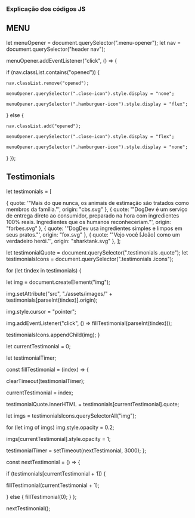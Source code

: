 ### Explicação dos códigos JS

## MENU

<!-- Selecionando os elementos que serão utilizados -->

let menuOpener = document.querySelector(".menu-opener");
let nav = document.querySelector("header nav");

 <!-- funcionamento do menu no celular -->
 <!-- Adicionando o evento de click para abrir e fechar o menu Hambúrguer -->

menuOpener.addEventListener("click", () => {

   <!-- se o nav tiver a classe opened, significa que o Menu tá aberto -->

if (nav.classList.contains("opened")) {

   <!-- então vou fechar quando clicar no hamburguer (ou no x) -->

    nav.classList.remove("opened");

   <!-- quando o nav não tiver a classe opened, removemos o "x" -->

    menuOpener.querySelector(".close-icon").style.display = "none";

   <!-- e o hamburguer aparecerá -->

    menuOpener.querySelector(".hamburguer-icon").style.display = "flex";

} else {

   <!-- se não tiver a classe opened -->
   <!-- ela será adicionada -->

    nav.classList.add("opened");

   <!-- Quando o menu estiver aberto, o "x" aparecerá -->

    menuOpener.querySelector(".close-icon").style.display = "flex";

   <!-- E o hamburguer desaparecerá -->

    menuOpener.querySelector(".hamburguer-icon").style.display = "none";

}
});

## Testimonials

<!--
Esse código terá 2 etapas
Etapa 1: montar a estrutura
Etapa 2: fazer a estrutura mudar sozinha
-->

<!-- Etapa 1: montar a estrutura -->
<!-- Preciso ter um array com a lista de frases, essas frases serão objetos -->

let testimonials = [

<!-- Dentro do objeto eu preciso da frase e da imagem (nome ou link), a frase fica no quote e a imagem fica no origin, lembre-se de que preciso de aspas simples, a aspa dupla é para ser enviado junto com o texto e aparecer na tela, afinal de contas é um depoimento. -->

{ quote: '"Mais do que nunca, os animais de estimação são tratados como membros da família."', origin: "cbs.svg" },
{ quote: '"DogDev é um serviço de entrega direto ao consumidor, preparado na hora com ingredientes 100% reais. Ingredientes que os humanos reconheceriam."', origin: "forbes.svg" },
{ quote: '"DogDev usa ingredientes simples e limpos em seus pratos."', origin: "fox.svg" },
{ quote: '"Vejo você [João] como um verdadeiro herói."', origin: "sharktank.svg" },
];

<!-- Pegando a área do HTML e armazenando em variáveis, ou seja, a área de quote e de ícones -->

let testimonialQuote = document.querySelector(".testimonials .quote");
let testimonialsIcons = document.querySelector(".testimonials .icons");

<!-- Esse loop será feito na lista de frases, em cada frase será criado o elemento e será adicionado nos ícones ("icons") e pegar o texto -->

for (let tindex in testimonials) {

<!-- vou criar uma tag img -->

let img = document.createElement("img");

<!-- Dentro dela (tag img) vamos colocar o src que é o caminho da imagem e concatenamos com o origin para pegar o nome da imagem (está em parseInt porque o tindex vem em string e pra funcionar precisamos de um número, afinal de contas, o testimonials é um array) -->

img.setAttribute("src", "./assets/images/" + testimonials[parseInt(tindex)].origin);

<!-- estilização só para mostrar ao usuário que é clicável -->

img.style.cursor = "pointer";

<!-- Quando clicar em uma imagem específica, ele vai selecionar imagem com a frase e as outras imagens ficarão com opacidade 0.2 -->

img.addEventListener("click", () => fillTestimonial(parseInt(tindex)));

<!-- Depois de pegar a imagem, adicionamos ela na área dos ícones -->

testimonialsIcons.appendChild(img);
}

<!-- Etapa 2: fazer a estrutura mudar sozinha -->

<!-- Preciso de uma variável indicando o item ativo no momento -->

let currentTestimonial = 0;

<!-- também vou criar uma variável que vai armazenar o timer -->

let testimonialTimer;

<!-- Vou precisar de uma função que vai preencher um testimonial, ele vai preencher, clicar no ícone, etc. Essa função terá um index que vai receber o testimonial que quero exibir (index é o número do testimonial que quero exibir) -->

const fillTestimonial = (index) => {

<!-- Quando clicar em um ícone, o timeout precisa ser zerado para poder ler o texto -->

clearTimeout(testimonialTimer);

<!-- crio uma variável setando para o index, para armazenar o que vai ser exibido na tela -->

currentTestimonial = index;

<!-- Exibo a frase atual -->

testimonialQuote.innerHTML = testimonials[currentTestimonial].quote;

<!-- Quando um ícone estiver escolhido ele ficará com opacidade 1 enquanto os outros ficarão com opacidade 0.2 (isso será feito dentro do loop), mas antes eu preciso pegar a lista das imagens -->
<!-- Então pego a lista das imagens -->

let imgs = testimonialsIcons.querySelectorAll("img");

<!-- Loop para pegar todos os ícones e colocar todo mundo com opacidade 0.2 -->

for (let img of imgs) img.style.opacity = 0.2;

<!-- E a atual fica com a opacidade 1 -->

imgs[currentTestimonial].style.opacity = 1;

<!-- Sempre que o fillTestimonial for executado, ele vai limpar o timer e vai montar, então no final do processo precisamos definir um timer, vou deixar em 3 segundos. -->

testimonialTimer = setTimeout(nextTestimonial, 3000);
};

<!-- Essa função vai ficar responsável por verificar se existe um próximo testimonial, se existir, vai para o próximo, se não, volta para o primeiro  -->

const nextTestimonial = () => {

<!-- Nesse if vou adicionar o próximo testimonial, exemplo: Se meu testimonial atual for o 2 e o próximo for o 3  -->

if (testimonials[currentTestimonial + 1]) {

<!-- pega ele -->

fillTestimonial(currentTestimonial + 1);

<!-- Se não tiver, volta pro início. -->

} else {
fillTestimonial(0);
}
};

<!-- No final de tudo, eu executo essa função avulsa para que tudo funcione -->

nextTestimonial();
